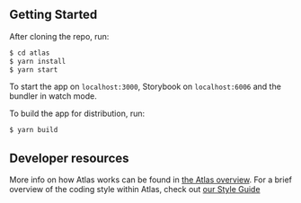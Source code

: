 ## Getting Started

After cloning the repo, run:

```bash
$ cd atlas
$ yarn install
$ yarn start
```

To start the app on `localhost:3000`, Storybook on `localhost:6006` and the bundler in watch mode.

To build the app for distribution, run:

```bash
$ yarn build
```

## Developer resources

More info on how Atlas works can be found in [the Atlas overview](docs/overview.md). For a brief overview of the coding style within Atlas, check out [our Style Guide](docs/styleguide.md)
